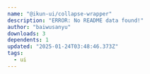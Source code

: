 ```yaml
---
name: "@ikun-ui/collapse-wrapper"
description: "ERROR: No README data found!"
author: "baiwusanyu"
downloads: 3
dependents: 1
updated: "2025-01-24T03:48:46.373Z"
tags: 
  - ui
---
```

